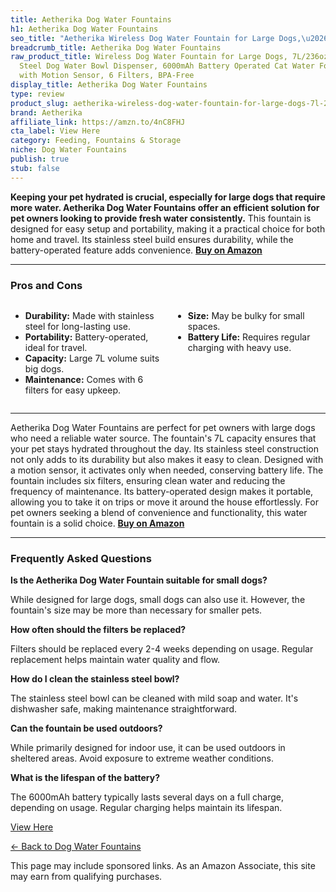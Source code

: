 ```yaml
---
title: Aetherika Dog Water Fountains
h1: Aetherika Dog Water Fountains
seo_title: "Aetherika Wireless Dog Water Fountain for Large Dogs,\u2026"
breadcrumb_title: Aetherika Dog Water Fountains
raw_product_title: Wireless Dog Water Fountain for Large Dogs, 7L/236oz Stainless
  Steel Dog Water Bowl Dispenser, 6000mAh Battery Operated Cat Water Fountain Indoor
  with Motion Sensor, 6 Filters, BPA-Free
display_title: Aetherika Dog Water Fountains
type: review
product_slug: aetherika-wireless-dog-water-fountain-for-large-dogs-7l-236oz-stainless-cc236d74
brand: Aetherika
affiliate_link: https://amzn.to/4nC8FHJ
cta_label: View Here
category: Feeding, Fountains & Storage
niche: Dog Water Fountains
publish: true
stub: false
---
```


<div id="intro" class="full-width">
  <p><strong>Keeping your pet hydrated is crucial, especially for large dogs that require more water. Aetherika Dog Water Fountains offer an efficient solution for pet owners looking to provide fresh water consistently.</strong> This fountain is designed for easy setup and portability, making it a practical choice for both home and travel. Its stainless steel build ensures durability, while the battery-operated feature adds convenience. <a href="https://amzn.to/4nC8FHJ" rel="nofollow sponsored noopener" target="_blank"><strong>Buy on Amazon</strong></a></p>
</div>

<hr />
<h3 id="pros-cons">Pros and Cons</h3>
<div class="pc-grid" style="display:grid;grid-template-columns:1fr 1fr;gap:16px;">
  <ul>
    <li><strong>Durability:</strong> Made with stainless steel for long-lasting use.</li>
    <li><strong>Portability:</strong> Battery-operated, ideal for travel.</li>
    <li><strong>Capacity:</strong> Large 7L volume suits big dogs.</li>
    <li><strong>Maintenance:</strong> Comes with 6 filters for easy upkeep.</li>
  </ul>
  <ul>
    <li><strong>Size:</strong> May be bulky for small spaces.</li>
    <li><strong>Battery Life:</strong> Requires regular charging with heavy use.</li>
  </ul>
</div>
<hr />

<div class="full-width">
  <p>Aetherika Dog Water Fountains are perfect for pet owners with large dogs who need a reliable water source. The fountain's 7L capacity ensures that your pet stays hydrated throughout the day. Its stainless steel construction not only adds to its durability but also makes it easy to clean. Designed with a motion sensor, it activates only when needed, conserving battery life. The fountain includes six filters, ensuring clean water and reducing the frequency of maintenance. Its battery-operated design makes it portable, allowing you to take it on trips or move it around the house effortlessly. For pet owners seeking a blend of convenience and functionality, this water fountain is a solid choice. <a href="https://amzn.to/4nC8FHJ" rel="nofollow sponsored noopener" target="_blank"><strong>Buy on Amazon</strong></a></p>
</div>

<hr />
<h3 id="faqs">Frequently Asked Questions</h3>

<p><strong>Is the Aetherika Dog Water Fountain suitable for small dogs?</strong></p>
<p>While designed for large dogs, small dogs can also use it. However, the fountain's size may be more than necessary for smaller pets.</p>

<p><strong>How often should the filters be replaced?</strong></p>
<p>Filters should be replaced every 2-4 weeks depending on usage. Regular replacement helps maintain water quality and flow.</p>

<p><strong>How do I clean the stainless steel bowl?</strong></p>
<p>The stainless steel bowl can be cleaned with mild soap and water. It's dishwasher safe, making maintenance straightforward.</p>

<p><strong>Can the fountain be used outdoors?</strong></p>
<p>While primarily designed for indoor use, it can be used outdoors in sheltered areas. Avoid exposure to extreme weather conditions.</p>

<p><strong>What is the lifespan of the battery?</strong></p>
<p>The 6000mAh battery typically lasts several days on a full charge, depending on usage. Regular charging helps maintain its lifespan.</p>
<p><a class="btn" href="https://amzn.to/4nC8FHJ" target="_blank" rel="nofollow sponsored noopener">View Here</a></p>
<p><a href="/roundups/feeding-fountains-storage/dog-water-fountains/">← Back to Dog Water Fountains</a></p>
<aside class="disclosure">This page may include sponsored links. As an Amazon Associate, this site may earn from qualifying purchases.</aside>
